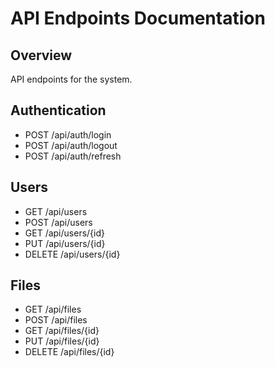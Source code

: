 # API Endpoints Documentation

## Overview
API endpoints for the system.

## Authentication
- POST /api/auth/login
- POST /api/auth/logout
- POST /api/auth/refresh

## Users
- GET /api/users
- POST /api/users
- GET /api/users/{id}
- PUT /api/users/{id}
- DELETE /api/users/{id}

## Files
- GET /api/files
- POST /api/files
- GET /api/files/{id}
- PUT /api/files/{id}
- DELETE /api/files/{id}
